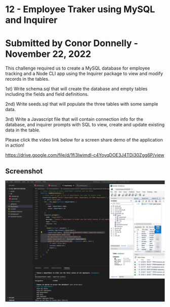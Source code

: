 # 12 - Employee Traker using MySQL and Inquirer
# Submitted by Conor Donnelly - November 22, 2022

This challenge required us to create a MySQL database for employee tracking and a Node CLI app using the Inquirer package to view and modify records in the tables.


1st) Write schema.sql that will create the database and empty tables including the fields and field definitions.

2nd) Write seeds.sql that will populate the three tables with some sample data.

3rd) Write a Javascript file that will contain connection info for the database, and inquirer prompts with SQL to view, create and update existing data in the table.

Please click the video link below for a screen share demo of the application in action!

https://drive.google.com/file/d/1fi3lwimdl-c4YoyqDOE3J4TDi30Zgg6P/view

## Screenshot
![Screenshot of website](./Assets/screenshot.png)

